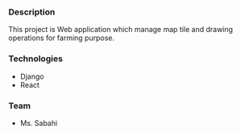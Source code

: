 ### Description
This project is Web application which manage map tile and drawing operations for farming purpose.


### Technologies

* Django
* React

### Team
* Ms. Sabahi